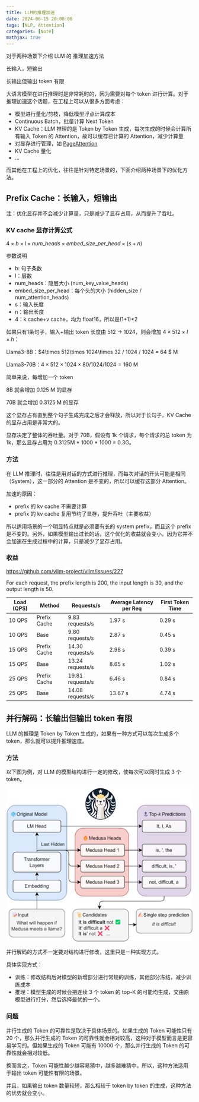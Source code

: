 ```yaml
---
title: LLM的推理加速
date: 2024-06-15 20:00:00
tags: [NLP, Attention]
categories: [Note]
mathjax: true
---
```

对于两种场景下介绍 LLM 的 推理加速方法

长输入，短输出

长输出但输出 token 有限

<!-- more -->

大语言模型在进行推理时是非常耗时的，因为需要对每个 token 进行计算。对于推理加速这个话题，在工程上可以从很多方面考虑：

- 模型进行量化/剪枝，降低模型浮点计算成本
- Continuous Batch，批量计算 Next Token
- KV Cache：LLM 推理的是 Token by Token 生成，每次生成的时候会计算所有输入 Token 的 Attention，故可以缓存已计算的 Attention，减少计算量
- 对显存进行管理，如 [PageAttention](https://wnma3mz.github.io/hexo_blog/2023/11/24/vLLM%E7%9A%84PageAttention/)
- KV Cache 量化
- ...

而其他在工程上的优化，往往是针对特定场景的，下面介绍两种场景下的优化方法。

## Prefix Cache：长输入，短输出

注：优化显存并不会减少计算量，只是减少了显存占用，从而提升了吞吐。

### KV cache 显存计算公式

$4\times b\times l\times num\_heads\times embed\_size\_per\_head \times (s+n)$

参数说明

- b: 句子条数
- l：层数
- num_heads：隐层大小 (num_key_value_heads)
- embed_size_per_head：每个头的大小 (hidden_size / num_attention_heads)
- s：输入长度
- n：输出长度
- 4：k cache+v cache，均为 float16，所以是(1+1)*2

如果只有1条句子，输入+输出 token 长度由 512 -> 1024，则会增加 $4\times 512 \times l\times h$：

Llama3-8B：$4\times 512\times 1024\times 32 / 1024 / 1024 = 64 $ M

Llama3-70B：$4\times 512\times 1024\times 80 / 1024 / 1024 = 160$ M

简单来说，每增加一个 token

8B 就会增加 0.125 M 的显存

70B 就会增加 0.3125 M 的显存

这个显存占有直到整个句子生成完成之后才会释放，所以对于长句子，KV Cache 的显存占用是非常大的。

显存决定了整体的吞吐量。对于 70B，假设有 1k 个请求，每个请求的总 token 为 1k，那么显存占用为 0.3125M * 1000 * 1000 = 0.3G。

### 方法

在 LLM 推理时，往往是用对话的方式进行推理，而每次对话的开头可能是相同（System），这一部分的 Attention 是不变的，所以可以缓存这部分 Attention。

加速的原因：

- prefix 的 kv cache 不需要计算
- prefix 的 kv cache 复用节约了显存，提升吞吐（主要收益）

所以适用场景的一个明显特点就是必须要有长的 system prefix，而且这个 prefix 是不变的。另外，如果模型输出过长的话，这个优化的收益就会变小。因为它并不会加速在生成过程中的计算，只是减少了显存占用。

### 收益

https://github.com/vllm-project/vllm/issues/227

For each request, the prefix length is 200, the input length is 30, and the output length is 50.

| Load (QPS) | Method       | Requests/s       | Average Latency per Req | First Token Time |
| ---------- | ------------ | ---------------- | ----------------------- | ---------------- |
| 10 QPS     | Prefix Cache | 9.83 requests/s  | 1.97 s                  | 0.29 s           |
| 10 QPS     | Base         | 9.80 requests/s  | 2.87 s                  | 0.45 s           |
| 15 QPS     | Prefix Cache | 14.30 requests/s | 2.98 s                  | 0.39 s           |
| 15 QPS     | Base         | 13.24 requests/s | 8.65 s                  | 1.02 s           |
| 25 QPS     | Prefix Cache | 19.81 requests/s | 6.46 s                  | 0.84 s           |
| 25 QPS     | Base         | 14.08 requests/s | 13.67 s                 | 4.74 s           |

## 并行解码：长输出但输出 token 有限

LLM 的推理是 Token by Token 生成的，如果有一种方式可以每次生成多个 token，那么就可以提升推理速度。

### 方法

以下图为例，对 LLM 的模型结构进行一定的修改，使每次可以同时生成 3 个 token。

![并行解码](https://raw.githubusercontent.com/wnma3mz/blog_posts/master/imgs/llm_speedup/251e873bb1322b4d31fee19f0c81c424.png)

并行解码的方式不一定要对结构进行修改，这里只是一种实现方式。

具体实现方式：
- 训练：修改结构后对模型的新增部分进行常规的训练，其他部分冻结，减少训练成本
- 推理：模型生成的时候会把连续 3 个 token 的 top-K 的可能均生成，交由原模型进行打分，然后选择最优的一个。

### 问题

并行生成的 Token 的可靠性是取决于具体场景的。如果生成的 Token 可能性只有 20 个，那么并行生成的 Token 的可靠性就会相对较高，这种对于模型而言是更容易学习的。但如果生成的 Token 可能有 10000 个，那么并行生成的 Token 的可靠性就会相对较低。

换而言之，Token 可能性越少越容易猜中，越多越难猜中。所以，这种方法适用于输出 token 可能性有限的场景。

并且，如果输出 token 数量较短，那么相较于 token by token 的生成，这种方法的优势就会变小。
